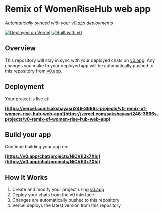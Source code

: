 # Remix of WomenRiseHub web app

*Automatically synced with your [v0.app](https://v0.app) deployments*

[![Deployed on Vercel](https://img.shields.io/badge/Deployed%20on-Vercel-black?style=for-the-badge&logo=vercel)](https://vercel.com/sakshayasri246-3666s-projects/v0-remix-of-women-rise-hub-web-app)
[![Built with v0](https://img.shields.io/badge/Built%20with-v0.app-black?style=for-the-badge)](https://v0.app/chat/projects/NiCVH3x7Xhj)

## Overview

This repository will stay in sync with your deployed chats on [v0.app](https://v0.app).
Any changes you make to your deployed app will be automatically pushed to this repository from [v0.app](https://v0.app).

## Deployment

Your project is live at:

**[https://vercel.com/sakshayasri246-3666s-projects/v0-remix-of-women-rise-hub-web-app](https://vercel.com/sakshayasri246-3666s-projects/v0-remix-of-women-rise-hub-web-app)**

## Build your app

Continue building your app on:

**[https://v0.app/chat/projects/NiCVH3x7Xhj](https://v0.app/chat/projects/NiCVH3x7Xhj)**

## How It Works

1. Create and modify your project using [v0.app](https://v0.app)
2. Deploy your chats from the v0 interface
3. Changes are automatically pushed to this repository
4. Vercel deploys the latest version from this repository
